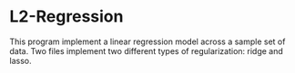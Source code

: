 # L2-Regression
This program implement a linear regression model across a sample set of data. Two files implement two different types of regularization: ridge and lasso.  
